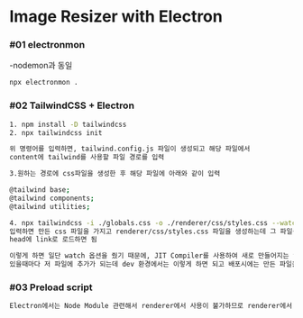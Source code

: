 # Image Resizer with Electron

### #01 electronmon

-nodemon과 동일

```bash
npx electronmon .
```

### #02 TailwindCSS + Electron

```bash
1. npm install -D tailwindcss
2. npx tailwindcss init

위 명령어를 입력하면, tailwind.config.js 파일이 생성되고 해당 파일에서 
content에 tailwind를 사용할 파일 경로를 입력

3.원하는 경로에 css파일을 생성한 후 해당 파일에 아래와 같이 입력

@tailwind base;
@tailwind components;
@tailwind utilities;

4. npx tailwindcss -i ./globals.css -o ./renderer/css/styles.css --watch
입력하면 만든 css 파일을 가지고 renderer/css/styles.css 파일을 생성하는데 그 파일을 html 파일에서
head에 link로 로드하면 됨

이렇게 하면 일단 watch 옵션을 줬기 때문에, JIT Compiler를 사용하여 새로 만들어지는 tailwind className이
있을때마다 저 파일에 추가가 되는데 dev 환경에서는 이렇게 하면 되고 배포시에는 만든 파일을 가지고 그냥 link를 해주면 될 거 같다.
```

### #03 Preload script

```bash 
Electron에서는 Node Module 관련해서 renderer에서 사용이 불가하므로 renderer에서 어떤 node module을 사용하기 위해서는 preload script를 사용해야 한다.
```
